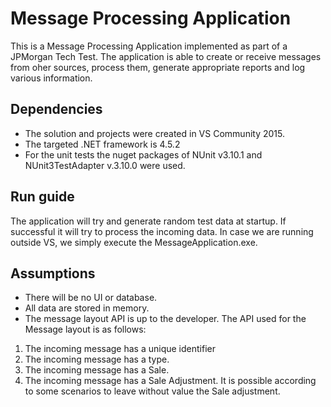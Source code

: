 # Message Processing Application

This is a Message Processing Application implemented as part of a JPMorgan Tech Test.
The application is able to create or receive messages from oher sources, process them, generate appropriate reports and log various information.

## Dependencies
- The solution and projects were created in VS Community 2015.
- The targeted .NET framework is 4.5.2
- For the unit tests the nuget packages of NUnit v3.10.1 and NUnit3TestAdapter v.3.10.0 were used.

## Run guide
The application will try and generate random test data at startup. If successful it will try to process the incoming data. In case we are running outside VS, we simply execute the MessageApplication.exe.

## Assumptions
- There will be no UI or database.
- All data are stored in memory.
- The message layout API is up to the developer. The API used for the Message layout is as follows:
1. The incoming message has a unique identifier
2. The incoming message has a type.
3. The incoming message has a Sale.
4. The incoming message has a Sale Adjustment.
It is possible according to some scenarios to leave without value the Sale adjustment.

